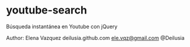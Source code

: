 youtube-search
==============

Búsqueda instantánea en Youtube con jQuery

Author:
Elena Vazquez
deilusia.github.com
ele.vqz@gmail.com
@Deilusia